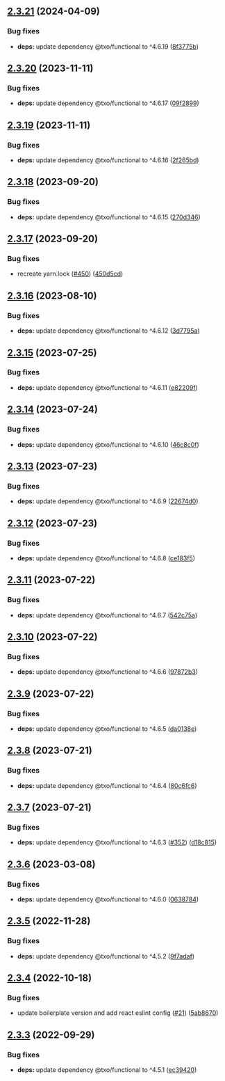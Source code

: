 ## [2.3.21](https://github.com/technology-studio/hooks-react/compare/v2.3.20...v2.3.21) (2024-04-09)


### Bug fixes

* **deps:** update dependency @txo/functional to ^4.6.19 ([8f3775b](https://github.com/technology-studio/hooks-react/commit/8f3775ba7dff007b298d156b5dbb1dd5f9735f29))

## [2.3.20](https://github.com/technology-studio/hooks-react/compare/v2.3.19...v2.3.20) (2023-11-11)


### Bug fixes

* **deps:** update dependency @txo/functional to ^4.6.17 ([09f2899](https://github.com/technology-studio/hooks-react/commit/09f2899380bce5fd47082782817d58d4ed465c55))

## [2.3.19](https://github.com/technology-studio/hooks-react/compare/v2.3.18...v2.3.19) (2023-11-11)


### Bug fixes

* **deps:** update dependency @txo/functional to ^4.6.16 ([2f265bd](https://github.com/technology-studio/hooks-react/commit/2f265bdcbe1a9f56fa7126687c32ae5e61fe7411))

## [2.3.18](https://github.com/technology-studio/hooks-react/compare/v2.3.17...v2.3.18) (2023-09-20)


### Bug fixes

* **deps:** update dependency @txo/functional to ^4.6.15 ([270d346](https://github.com/technology-studio/hooks-react/commit/270d346e40b0dc97b0e980c4dec9f90d3a332d18))

## [2.3.17](https://github.com/technology-studio/hooks-react/compare/v2.3.16...v2.3.17) (2023-09-20)


### Bug fixes

* recreate yarn.lock ([#450](https://github.com/technology-studio/hooks-react/issues/450)) ([450d5cd](https://github.com/technology-studio/hooks-react/commit/450d5cd7af896cd67868e81d9a0fb10b842a99a7))

## [2.3.16](https://github.com/technology-studio/hooks-react/compare/v2.3.15...v2.3.16) (2023-08-10)


### Bug fixes

* **deps:** update dependency @txo/functional to ^4.6.12 ([3d7795a](https://github.com/technology-studio/hooks-react/commit/3d7795aa8dc96fab46a773d5d0a91f633988655e))

## [2.3.15](https://github.com/technology-studio/hooks-react/compare/v2.3.14...v2.3.15) (2023-07-25)


### Bug fixes

* **deps:** update dependency @txo/functional to ^4.6.11 ([e82209f](https://github.com/technology-studio/hooks-react/commit/e82209f1a053b344c6208456fed4644d5de22ac0))

## [2.3.14](https://github.com/technology-studio/hooks-react/compare/v2.3.13...v2.3.14) (2023-07-24)


### Bug fixes

* **deps:** update dependency @txo/functional to ^4.6.10 ([46c8c0f](https://github.com/technology-studio/hooks-react/commit/46c8c0f5faef0e0292002c017b6accaba09e9308))

## [2.3.13](https://github.com/technology-studio/hooks-react/compare/v2.3.12...v2.3.13) (2023-07-23)


### Bug fixes

* **deps:** update dependency @txo/functional to ^4.6.9 ([22674d0](https://github.com/technology-studio/hooks-react/commit/22674d02184c5aa99222ce7b10c17093e79343d7))

## [2.3.12](https://github.com/technology-studio/hooks-react/compare/v2.3.11...v2.3.12) (2023-07-23)


### Bug fixes

* **deps:** update dependency @txo/functional to ^4.6.8 ([ce183f5](https://github.com/technology-studio/hooks-react/commit/ce183f5593973c9523a11357fe753c6d99a2568d))

## [2.3.11](https://github.com/technology-studio/hooks-react/compare/v2.3.10...v2.3.11) (2023-07-22)


### Bug fixes

* **deps:** update dependency @txo/functional to ^4.6.7 ([542c75a](https://github.com/technology-studio/hooks-react/commit/542c75af3545e4f4810f85b018dacfe3c26c2612))

## [2.3.10](https://github.com/technology-studio/hooks-react/compare/v2.3.9...v2.3.10) (2023-07-22)


### Bug fixes

* **deps:** update dependency @txo/functional to ^4.6.6 ([97872b3](https://github.com/technology-studio/hooks-react/commit/97872b32b0890fd939c9c86509975165f47b9aef))

## [2.3.9](https://github.com/technology-studio/hooks-react/compare/v2.3.8...v2.3.9) (2023-07-22)


### Bug fixes

* **deps:** update dependency @txo/functional to ^4.6.5 ([da0138e](https://github.com/technology-studio/hooks-react/commit/da0138e82012eb2eb5a3f3483df7906fbe9d4c15))

## [2.3.8](https://github.com/technology-studio/hooks-react/compare/v2.3.7...v2.3.8) (2023-07-21)


### Bug fixes

* **deps:** update dependency @txo/functional to ^4.6.4 ([80c6fc6](https://github.com/technology-studio/hooks-react/commit/80c6fc66d5e9e2600a329a2e6391f32bd8571bfe))

## [2.3.7](https://github.com/technology-studio/hooks-react/compare/v2.3.6...v2.3.7) (2023-07-21)


### Bug fixes

* **deps:** update dependency @txo/functional to ^4.6.3 ([#352](https://github.com/technology-studio/hooks-react/issues/352)) ([d18c815](https://github.com/technology-studio/hooks-react/commit/d18c8150e9bd786ffbe3d46400c65c972f9e9b35))

## [2.3.6](https://github.com/technology-studio/hooks-react/compare/v2.3.5...v2.3.6) (2023-03-08)


### Bug fixes

* **deps:** update dependency @txo/functional to ^4.6.0 ([0638784](https://github.com/technology-studio/hooks-react/commit/06387840f56697366e4e70eab645038117f8f58f))

## [2.3.5](https://github.com/technology-studio/hooks-react/compare/v2.3.4...v2.3.5) (2022-11-28)


### Bug fixes

* **deps:** update dependency @txo/functional to ^4.5.2 ([9f7adaf](https://github.com/technology-studio/hooks-react/commit/9f7adafd9a5fc46fc137429476f29bdabdf826d5))

## [2.3.4](https://github.com/technology-studio/hooks-react/compare/v2.3.3...v2.3.4) (2022-10-18)


### Bug fixes

* update boilerplate version and add react eslint config ([#21](https://github.com/technology-studio/hooks-react/issues/21)) ([5ab8670](https://github.com/technology-studio/hooks-react/commit/5ab8670e6ada8cb3adac3a52b34d3d9fa354fb82))

## [2.3.3](https://github.com/technology-studio/hooks-react/compare/v2.3.2...v2.3.3) (2022-09-29)


### Bug fixes

* **deps:** update dependency @txo/functional to ^4.5.1 ([ec39420](https://github.com/technology-studio/hooks-react/commit/ec3942050ef62ff5884acbcc7b6bd86f34143f14))
